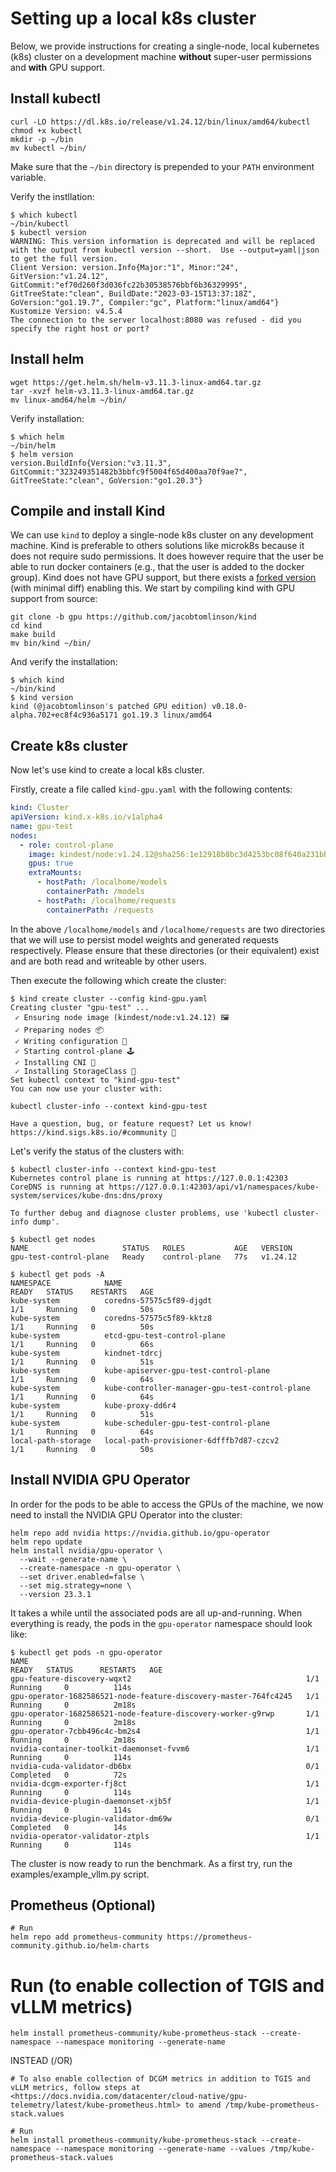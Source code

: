 # Setting up a local k8s cluster

Below, we provide instructions for creating a single-node, local kubernetes (k8s) cluster on a development machine **without** super-user permissions and **with** GPU support.

## Install kubectl

```shell
curl -LO https://dl.k8s.io/release/v1.24.12/bin/linux/amd64/kubectl
chmod +x kubectl
mkdir -p ~/bin
mv kubectl ~/bin/
```

Make sure that the `~/bin` directory is prepended to your `PATH` environment variable.

Verify the instllation:
```shell
$ which kubectl
~/bin/kubectl
$ kubectl version
WARNING: This version information is deprecated and will be replaced with the output from kubectl version --short.  Use --output=yaml|json to get the full version.
Client Version: version.Info{Major:"1", Minor:"24", GitVersion:"v1.24.12", GitCommit:"ef70d260f3d036fc22b30538576bbf6b36329995", GitTreeState:"clean", BuildDate:"2023-03-15T13:37:18Z", GoVersion:"go1.19.7", Compiler:"gc", Platform:"linux/amd64"}
Kustomize Version: v4.5.4
The connection to the server localhost:8080 was refused - did you specify the right host or port?
```

## Install helm

```shell
wget https://get.helm.sh/helm-v3.11.3-linux-amd64.tar.gz
tar -xvzf helm-v3.11.3-linux-amd64.tar.gz
mv linux-amd64/helm ~/bin/
```

Verify installation:
```shell
$ which helm
~/bin/helm
$ helm version
version.BuildInfo{Version:"v3.11.3", GitCommit:"323249351482b3bbfc9f5004f65d400aa70f9ae7", GitTreeState:"clean", GoVersion:"go1.20.3"}
```

## Compile and install Kind

We can use `kind` to deploy a single-node k8s cluster on any development machine.
Kind is preferable to others solutions like microk8s because it does not require sudo permissions.
It does however require that the user be able to run docker containers (e.g., that the user is added to the docker group).
Kind does not have GPU support, but there exists a [forked version](https://jacobtomlinson.dev/posts/2022/quick-hack-adding-gpu-support-to-kind/) (with minimal diff) enabling this.
We start by compiling kind with GPU support from source:
```shell
git clone -b gpu https://github.com/jacobtomlinson/kind
cd kind
make build
mv bin/kind ~/bin/
```

And verify the installation:
```shell
$ which kind
~/bin/kind
$ kind version
kind (@jacobtomlinson's patched GPU edition) v0.18.0-alpha.702+ec8f4c936a5171 go1.19.3 linux/amd64
```

## Create k8s cluster

Now let's use kind to create a local k8s cluster.

Firstly, create a file called `kind-gpu.yaml` with the following contents:
```yaml
kind: Cluster
apiVersion: kind.x-k8s.io/v1alpha4
name: gpu-test
nodes:
  - role: control-plane
    image: kindest/node:v1.24.12@sha256:1e12918b8bc3d4253bc08f640a231bb0d3b2c5a9b28aa3f2ca1aee93e1e8db16
    gpus: true
    extraMounts:
      - hostPath: /localhome/models
        containerPath: /models
      - hostPath: /localhome/requests
        containerPath: /requests
```
In the above `/localhome/models` and `/localhome/requests` are two directories that we will use to persist model weights and generated requests respectively.
Please ensure that these directories (or their equivalent) exist and are both read and writeable by other users.

Then execute the following which create the cluster:
```shell
$ kind create cluster --config kind-gpu.yaml
Creating cluster "gpu-test" ...
 ✓ Ensuring node image (kindest/node:v1.24.12) 🖼
 ✓ Preparing nodes 📦
 ✓ Writing configuration 📜
 ✓ Starting control-plane 🕹️
 ✓ Installing CNI 🔌
 ✓ Installing StorageClass 💾
Set kubectl context to "kind-gpu-test"
You can now use your cluster with:

kubectl cluster-info --context kind-gpu-test

Have a question, bug, or feature request? Let us know! https://kind.sigs.k8s.io/#community 🙂
```

Let's verify the status of the clusters with:
```shell
$ kubectl cluster-info --context kind-gpu-test
Kubernetes control plane is running at https://127.0.0.1:42303
CoreDNS is running at https://127.0.0.1:42303/api/v1/namespaces/kube-system/services/kube-dns:dns/proxy

To further debug and diagnose cluster problems, use 'kubectl cluster-info dump'.
```
```shell
$ kubectl get nodes
NAME                     STATUS   ROLES           AGE   VERSION
gpu-test-control-plane   Ready    control-plane   77s   v1.24.12
```
```shell
$ kubectl get pods -A
NAMESPACE            NAME                                             READY   STATUS    RESTARTS   AGE
kube-system          coredns-57575c5f89-djgdt                         1/1     Running   0          50s
kube-system          coredns-57575c5f89-kktz8                         1/1     Running   0          50s
kube-system          etcd-gpu-test-control-plane                      1/1     Running   0          66s
kube-system          kindnet-tdrcj                                    1/1     Running   0          51s
kube-system          kube-apiserver-gpu-test-control-plane            1/1     Running   0          64s
kube-system          kube-controller-manager-gpu-test-control-plane   1/1     Running   0          64s
kube-system          kube-proxy-dd6r4                                 1/1     Running   0          51s
kube-system          kube-scheduler-gpu-test-control-plane            1/1     Running   0          64s
local-path-storage   local-path-provisioner-6dfffb7d87-czcv2          1/1     Running   0          50s
```

## Install NVIDIA GPU Operator

In order for the pods to be able to access the GPUs of the machine, we now need to install the NVIDIA GPU Operator into the cluster:

```shell
helm repo add nvidia https://nvidia.github.io/gpu-operator
helm repo update
helm install nvidia/gpu-operator \
  --wait --generate-name \
  --create-namespace -n gpu-operator \
  --set driver.enabled=false \
  --set mig.strategy=none \
  --version 23.3.1
```

It takes a while until the associated pods are all up-and-running.
When everything is ready, the pods in the `gpu-operator` namespace should look like:
```shell
$ kubectl get pods -n gpu-operator
NAME                                                              READY   STATUS      RESTARTS   AGE
gpu-feature-discovery-wqxt2                                       1/1     Running     0          114s
gpu-operator-1682586521-node-feature-discovery-master-764fc4245   1/1     Running     0          2m18s
gpu-operator-1682586521-node-feature-discovery-worker-g9rwp       1/1     Running     0          2m18s
gpu-operator-7cbb496c4c-bm2s4                                     1/1     Running     0          2m18s
nvidia-container-toolkit-daemonset-fvvm6                          1/1     Running     0          114s
nvidia-cuda-validator-db6bx                                       0/1     Completed   0          72s
nvidia-dcgm-exporter-fj8ct                                        1/1     Running     0          114s
nvidia-device-plugin-daemonset-xjb5f                              1/1     Running     0          114s
nvidia-device-plugin-validator-dm69w                              0/1     Completed   0          14s
nvidia-operator-validator-ztpls                                   1/1     Running     0          114s
```

The cluster is now ready to run the benchmark. As a first try, run the examples/example_vllm.py script.


## Prometheus (Optional)

```shell
# Run
helm repo add prometheus-community https://prometheus-community.github.io/helm-charts
```

# Run (to enable collection of TGIS and vLLM metrics)
```shell
helm install prometheus-community/kube-prometheus-stack --create-namespace --namespace monitoring --generate-name
```

INSTEAD (/OR)

```shell
# To also enable collection of DCGM metrics in addition to TGIS and vLLM metrics, follow steps at <https://docs.nvidia.com/datacenter/cloud-native/gpu-telemetry/latest/kube-prometheus.html> to amend /tmp/kube-prometheus-stack.values
```

```shell
# Run
helm install prometheus-community/kube-prometheus-stack --create-namespace --namespace monitoring --generate-name --values /tmp/kube-prometheus-stack.values
```
